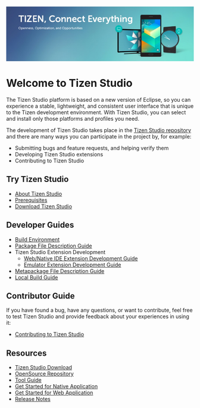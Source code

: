 ![Tizen banner](media/tizen-connect-everything.jpg)

# Welcome to Tizen Studio
The Tizen Studio platform is based on a new version of Eclipse, so you can experience a stable, lightweight, and consistent user interface that is unique to the Tizen development environment. With Tizen Studio, you can select and install only those platforms and profiles you need.

The development of Tizen Studio takes place in the [Tizen Studio repository](https://review.tizen.org/gerrit/#) and there are many ways you can participate in the project by, for example:

- Submitting bugs and feature requests, and helping verify them
- Developing Tizen Studio extensions
- Contributing to Tizen Studio

## Try Tizen Studio

- [About Tizen Studio](../../application/tizen-studio/index.md)
- [Prerequisites](../../application/tizen-studio/setup/prerequisites.md)
- [Download Tizen Studio](https://developer.tizen.org/development/tizen-studio/download)

## Developer Guides

- [Build Environment](environment.md)
- [Package File Description Guide](package-file-desc-guide.md)
- Tizen Studio Extension Development
    - [Web/Native IDE Extension Development Guide](web-extension-guide.md)
    - [Emulator Extension Development Guide](emulator-extension-guide.md)
- [Metapackage File Description Guide](meta-package.md)
- [Local Build Guide](local-build.md)

## Contributor Guide

If you have found a bug, have any questions, or want to contribute, feel free to test Tizen Studio and provide feedback about your experiences in using it:

- [Contributing to Tizen Studio](contribute-gerrit.md)

## Resources

- [Tizen Studio Download](https://developer.tizen.org/development/tizen-studio/download)
- [OpenSource Repository](https://review.tizen.org/gerrit/#/)
- [Tool Guide](../../application/tizen-studio/native-tools/index.md)
- [Get Started for Native Application](../../application/native/get-started/overview.md)
- [Get Started for Web Application](../../application/web/get-started/overview.md)
- [Release Notes](../../application/tizen-studio/release-notes/release-notes.md)

